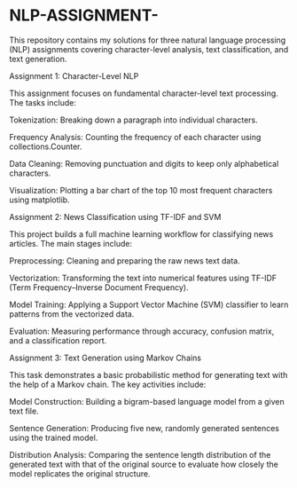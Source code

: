# NLP-ASSIGNMENT-
This repository contains my solutions for three natural language processing (NLP) assignments covering character-level analysis, text classification, and text generation.

Assignment 1: Character-Level NLP

This assignment focuses on fundamental character-level text processing. The tasks include:

Tokenization: Breaking down a paragraph into individual characters.

Frequency Analysis: Counting the frequency of each character using collections.Counter.

Data Cleaning: Removing punctuation and digits to keep only alphabetical characters.

Visualization: Plotting a bar chart of the top 10 most frequent characters using matplotlib.



Assignment 2: News Classification using TF-IDF and SVM

This project builds a full machine learning workflow for classifying news articles. The main stages include:

Preprocessing: Cleaning and preparing the raw news text data.

Vectorization: Transforming the text into numerical features using TF-IDF (Term Frequency–Inverse Document Frequency).

Model Training: Applying a Support Vector Machine (SVM) classifier to learn patterns from the vectorized data.

Evaluation: Measuring performance through accuracy, confusion matrix, and a classification report.



Assignment 3: Text Generation using Markov Chains

This task demonstrates a basic probabilistic method for generating text with the help of a Markov chain. The key activities include:

Model Construction: Building a bigram-based language model from a given text file.

Sentence Generation: Producing five new, randomly generated sentences using the trained model.

Distribution Analysis: Comparing the sentence length distribution of the generated text with that of the original source to evaluate how closely the model replicates the original structure.
